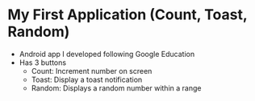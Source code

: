 # My First Application (Count, Toast, Random)
* Android app I developed following Google Education
* Has 3 buttons
  * Count: Increment number on screen
  * Toast: Display a toast notification
  * Random: Displays a random number within a range

